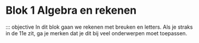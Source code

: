 # Blok 1 Algebra en rekenen
::: objective
In dit blok gaan we rekenen met breuken en letters. Als je straks in de 11e zit, ga je merken dat je dit bij veel onderwerpen moet toepassen.
